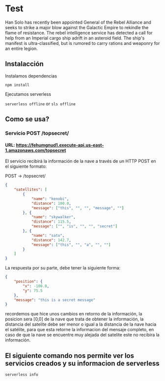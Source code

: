 # Test 

Han Solo has recently been appointed General of the Rebel Alliance and seeks to strike a
major blow against the Galactic Empire to rekindle the flame of resistance. The rebel
intelligence service has detected a call for help from an Imperial cargo ship adrift in an
asteroid field. The ship's manifest is ultra-classified, but is rumored to carry rations and
weaponry for an entire legion.

## Instalacción 

Instalamos dependencias

```npm install```

Ejecutamos serverless

```serverless offline``` or ```sls offline```

## Como se usa?

### Servicio POST /topsecret/
#### URL: https://fehumgnud1.execute-api.us-east-1.amazonaws.com/topsecret

El servicio recibirá la información de la nave a través de un HTTP POST en
el siguiente formato:

POST → /topsecret/
```JSON
{
    "satellites": [
        {
            "name": "kenobi",
            "distance": 100.0,
            "message": ["this", "", "", "message", ""]
        }, {
            "name": "skywalker",
            "distance": 115.5,
            "message": ["", "is", "", "", "secret"]
        }, {
            "name": "sato",
            "distance": 142.7,
            "message": ["this", "", "a", "", ""]
        }
    ]
}
```
La respuesta por su parte, debe tener la siguiente forma:
```JSON
{
    "position": {
        "x": -100.0,
        "y": 75.5
    },
    "message": "this is a secret message"
}
```
recordemos que hice unos cambios en retorno de la información, 
la posicion sera [0,0] de la nave que trata de obtener la información, 
la distancia del satelite debe ser menor o igual a la distancia de la nave hacia el satélite, 
para que esta retorne la informacion del mensaje completo, 
en caso de que la nave se encuentre muy alejada del satelite este no recibira la información.




## El siguiente comando nos permite ver los servicios creados y su informacion de serverless
```serverless info```





